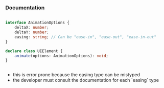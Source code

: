 ### Documentation

```typescript

interface AnimationOptions {
    deltaX: number;
    deltaY: number;
    easing: string; // Can be "ease-in", "ease-out", "ease-in-out"
}

declare class UIElement {
    animate(options: AnimationOptions): void;
}



```

<div class="fragment highlight-red">
    <div class="fragment">
        <ul>
            <li>this is error prone because the easing type can be mistyped</li>
            <li>the developer must consult the documentation for each `easing` type</li>
        </ul>
    </div>
</div>